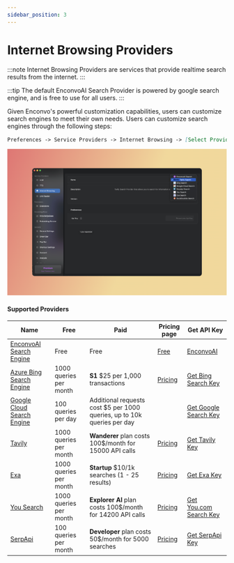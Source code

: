 ```yaml
---
sidebar_position: 3
---
```


# Internet Browsing Providers

:::note
Internet Browsing Providers are services that provide realtime search results from the internet.
:::


:::tip
The default EnconvoAI Search Provider is powered by google search engine, and is free to use for all users.
:::

Given Enconvo's powerful customization capabilities, users can customize search engines to meet their own needs. Users can customize search engines through the following steps:

```md
Preferences -> Service Providers -> Internet Browsing -> [Select Providers]
```

![](./img/internet_browsing_settings.png)


#### Supported Providers


| Name | Free | Paid | Pricing page | Get API Key |
|---|---|---|---|---|
| [EnconvoAI Search Engine](https://www.enconvo.com) | Free | Free | [Free](https://www.enconvo.com)  | [EnconvoAI](https://www.enconvo.com) |
| [Azure Bing Search Engine](https://www.microsoft.com/en-us/bing/apis/bing-web-search-api) | 1000 queries per month | **S1** $25 per 1,000 transactions | [Pricing](https://www.microsoft.com/en-us/bing/apis/pricing)  | [Get Bing Search Key](https://www.microsoft.com/en-us/bing/apis/bing-web-search-api) |
| [Google Cloud Search Engine](https://programmablesearchengine.google.com/about/) | 100 queries per day | Additional requests cost $5 per 1000 queries, up to 10k queries per day |  | [Get Google Search Key](https://docs.mindmac.app/how-to.../internet-browsing/get-google-search-key) |
| [Tavily](https://tavily.com/) | 1000 queries per month | **Wanderer** plan costs 100$/month for 15000 API calls | [Pricing](https://tavily.com/#pricing) | [Get Tavily Key](https://docs.mindmac.app/how-to.../internet-browsing/get-tavily-key) |
| [Exa](https://exa.ai/) | 1000 queries per month | **Startup** $10/1k searches (1 - 25 results) | [Pricing](https://exa.ai/pricing) | [Get Exa Key](https://docs.exa.ai/reference/getting-started) |
| [You Search](https://api.you.com/) | 1000 queries per month | **Explorer AI** plan costs 100$/month for 14200 API calls | [Pricing](https://api.you.com/plans) | [Get You.com Search Key](https://docs.mindmac.app/how-to.../internet-browsing/get-you.com-search-key) |
| [SerpApi](https://serpapi.com/) | 100 queries per month | **Developer** plan costs 50$/month for 5000 searches | [Pricing](https://serpapi.com/pricing) | [Get SerpApi Key](https://docs.mindmac.app/how-to.../internet-browsing/get-serpapi-key) |